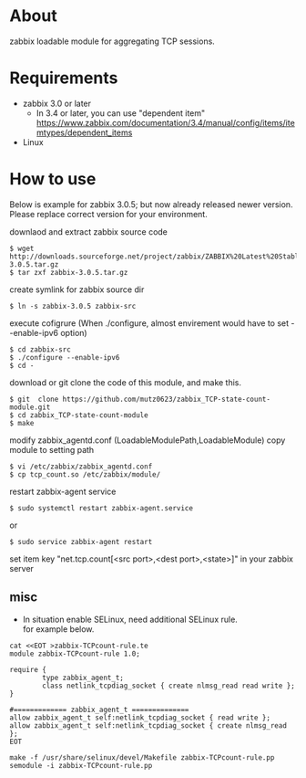 # About

zabbix loadable module for aggregating TCP sessions.

# Requirements

- zabbix 3.0 or later
    - In 3.4 or later, you can use "dependent item"  
https://www.zabbix.com/documentation/3.4/manual/config/items/itemtypes/dependent_items
- Linux

# How to use

Below is example for zabbix 3.0.5; but now already released newer version.
Please replace correct version for your environment.

downlaod and extract zabbix source code
```
$ wget  http://downloads.sourceforge.net/project/zabbix/ZABBIX%20Latest%20Stable/3.0.5/zabbix-3.0.5.tar.gz
$ tar zxf zabbix-3.0.5.tar.gz
```

create symlink for zabbix source dir
```
$ ln -s zabbix-3.0.5 zabbix-src
```

execute cofigrure
(When ./configure, almost envirement would have to set --enable-ipv6 option)
```
$ cd zabbix-src
$ ./configure --enable-ipv6
$ cd -
```

download or git clone the code of  this module, and make this.
```
$ git  clone https://github.com/mutz0623/zabbix_TCP-state-count-module.git
$ cd zabbix_TCP-state-count-module
$ make
```
modify zabbix_agentd.conf
 (LoadableModulePath,LoadableModule)
copy module to setting path
```
$ vi /etc/zabbix/zabbix_agentd.conf
$ cp tcp_count.so /etc/zabbix/module/
```

restart zabbix-agent service
```
$ sudo systemctl restart zabbix-agent.service
```
or
```
$ sudo service zabbix-agent restart
```

set item key "net.tcp.count[\<src port\>,\<dest port\>,\<state\>]" in your zabbix server

## misc

- In situation enable SELinux, need additional SELinux rule.  
for example below.

```
cat <<EOT >zabbix-TCPcount-rule.te
module zabbix-TCPcount-rule 1.0;

require {
        type zabbix_agent_t;
        class netlink_tcpdiag_socket { create nlmsg_read read write };
}

#============= zabbix_agent_t ==============
allow zabbix_agent_t self:netlink_tcpdiag_socket { read write };
allow zabbix_agent_t self:netlink_tcpdiag_socket { create nlmsg_read };
EOT

make -f /usr/share/selinux/devel/Makefile zabbix-TCPcount-rule.pp
semodule -i zabbix-TCPcount-rule.pp
```

